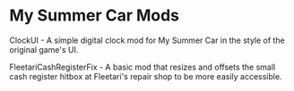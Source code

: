 # My Summer Car Mods

ClockUI - A simple digital clock mod for My Summer Car in the style of the original game's UI.

FleetariCashRegisterFix - A basic mod that resizes and offsets the small cash register hitbox at Fleetari's repair shop to be more easily accessible.
